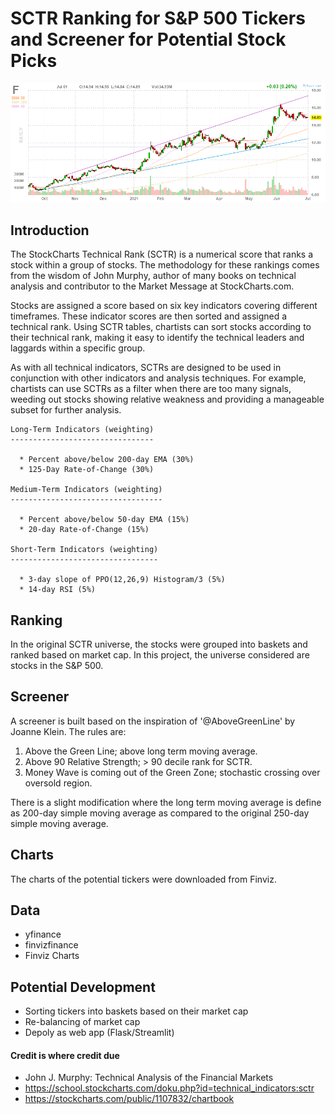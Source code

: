# SCTR Ranking for S&P 500 Tickers and Screener for Potential Stock Picks

![Plot](https://github.com/jinwei-ang/Stock-Market-Analysis-Mini-Projects/blob/main/SCTR(2020-06-29)/SCTR(2021-07-02).png)
## Introduction
The StockCharts Technical Rank (SCTR) is a numerical score that ranks a stock within a group of stocks. The methodology for these rankings comes from the wisdom of John Murphy, author of many books on technical analysis and contributor to the Market Message at StockCharts.com.

Stocks are assigned a score based on six key indicators covering different timeframes. These indicator scores are then sorted and assigned a technical rank. Using SCTR tables, chartists can sort stocks according to their technical rank, making it easy to identify the technical leaders and laggards within a specific group.

As with all technical indicators, SCTRs are designed to be used in conjunction with other indicators and analysis techniques. For example, chartists can use SCTRs as a filter when there are too many signals, weeding out stocks showing relative weakness and providing a manageable subset for further analysis.

```
Long-Term Indicators (weighting)
--------------------------------

  * Percent above/below 200-day EMA (30%)
  * 125-Day Rate-of-Change (30%)

Medium-Term Indicators (weighting)
----------------------------------

  * Percent above/below 50-day EMA (15%)
  * 20-day Rate-of-Change (15%)

Short-Term Indicators (weighting)
---------------------------------

  * 3-day slope of PPO(12,26,9) Histogram/3 (5%)
  * 14-day RSI (5%)
```

## Ranking
In the original SCTR universe, the stocks were grouped into baskets and ranked based on market cap. In this project, the universe considered are stocks in the S&P 500.

## Screener
A screener is built based on the inspiration of '@AboveGreenLine' by Joanne Klein. The rules are:
1. Above the Green Line; above long term moving average.
2. Above 90 Relative Strength; > 90 decile rank for SCTR.
3. Money Wave is coming out of the Green Zone; stochastic crossing over oversold region.

There is a slight modification where the long term moving average is define as 200-day simple moving average as compared to the original 250-day simple moving average.

## Charts
The charts of the potential tickers were downloaded from Finviz.

## Data
* yfinance
* finvizfinance
* Finviz Charts

## Potential Development
* Sorting tickers into baskets based on their market cap
* Re-balancing of market cap
* Depoly as web app (Flask/Streamlit)

#### Credit is where credit due
- John J. Murphy: Technical Analysis of the Financial Markets
- https://school.stockcharts.com/doku.php?id=technical_indicators:sctr
- https://stockcharts.com/public/1107832/chartbook